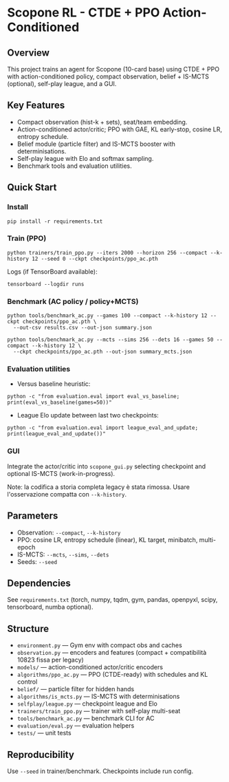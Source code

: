# Scopone RL - CTDE + PPO Action-Conditioned

## Overview
This project trains an agent for Scopone (10-card base) using CTDE + PPO with action-conditioned policy, compact observation, belief + IS-MCTS (optional), self-play league, and a GUI.

## Key Features
- Compact observation (hist-k + sets), seat/team embedding.
- Action-conditioned actor/critic; PPO with GAE, KL early-stop, cosine LR, entropy schedule.
- Belief module (particle filter) and IS-MCTS booster with determinisations.
- Self-play league with Elo and softmax sampling.
- Benchmark tools and evaluation utilities.

## Quick Start
### Install
```
pip install -r requirements.txt
```

### Train (PPO)
```
python trainers/train_ppo.py --iters 2000 --horizon 256 --compact --k-history 12 --seed 0 --ckpt checkpoints/ppo_ac.pth
```
Logs (if TensorBoard available):
```
tensorboard --logdir runs
```

### Benchmark (AC policy / policy+MCTS)
```
python tools/benchmark_ac.py --games 100 --compact --k-history 12 --ckpt checkpoints/ppo_ac.pth \
  --out-csv results.csv --out-json summary.json

python tools/benchmark_ac.py --mcts --sims 256 --dets 16 --games 50 --compact --k-history 12 \
  --ckpt checkpoints/ppo_ac.pth --out-json summary_mcts.json
```

### Evaluation utilities
- Versus baseline heuristic:
```
python -c "from evaluation.eval import eval_vs_baseline; print(eval_vs_baseline(games=50))"
```
- League Elo update between last two checkpoints:
```
python -c "from evaluation.eval import league_eval_and_update; print(league_eval_and_update())"
```

### GUI
Integrate the actor/critic into `scopone_gui.py` selecting checkpoint and optional IS-MCTS (work-in-progress).

Note: la codifica a storia completa legacy è stata rimossa. Usare l'osservazione compatta con `--k-history`.

## Parameters
- Observation: `--compact`, `--k-history`
- PPO: cosine LR, entropy schedule (linear), KL target, minibatch, multi-epoch
- IS-MCTS: `--mcts`, `--sims`, `--dets`
- Seeds: `--seed`

## Dependencies
See `requirements.txt` (torch, numpy, tqdm, gym, pandas, openpyxl, scipy, tensorboard, numba optional).

## Structure
- `environment.py` — Gym env with compact obs and caches
- `observation.py` — encoders and features (compact + compatibilità 10823 fissa per legacy)
- `models/` — action-conditioned actor/critic encoders
- `algorithms/ppo_ac.py` — PPO (CTDE-ready) with schedules and KL control
- `belief/` — particle filter for hidden hands
- `algorithms/is_mcts.py` — IS-MCTS with determinisations
- `selfplay/league.py` — checkpoint league and Elo
- `trainers/train_ppo.py` — trainer with self-play multi-seat
- `tools/benchmark_ac.py` — benchmark CLI for AC
- `evaluation/eval.py` — evaluation helpers
- `tests/` — unit tests

## Reproducibility
Use `--seed` in trainer/benchmark. Checkpoints include run config.
